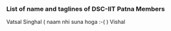 ### List of name and taglines of DSC-IIT Patna Members 

Vatsal Singhal ( naam nhi suna hoga :-( )
Vishal
